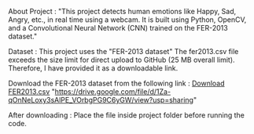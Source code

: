 About Project : "This project detects human emotions like Happy, Sad, Angry, etc., in real time using a webcam. It is built using Python, OpenCV, and a Convolutional Neural Network (CNN) trained on the FER-2013 dataset."

Dataset :
This project uses the "FER-2013 dataset"
The fer2013.csv file exceeds the size limit for direct upload to GitHub (25 MB overall limit). Therefore, I have provided it as a downloadable link.

Download the FER-2013 dataset from the following link :
[Download FER2013.csv]([https://drive.google.com/your-shared-link](https://drive.google.com/file/d/1Za-qOnNeLoxy3sAlPE_VOrbgPG9C6yGW/view?usp=sharing))
"https://drive.google.com/file/d/1Za-qOnNeLoxy3sAlPE_VOrbgPG9C6yGW/view?usp=sharing"

After downloading :
Place the file inside project folder before running the code.





